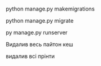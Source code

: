 python manage.py makemigrations

python manage.py migrate

py manage.py runserver


Видалив весь пайтон кеш

видалив всі прінти 

